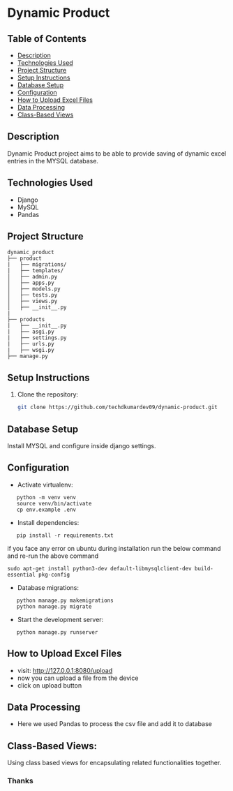 # Dynamic Product

## Table of Contents

- [Description](#description)
- [Technologies Used](#technologies-used)
- [Project Structure](#project-structure)
- [Setup Instructions](#setup-instructions)
- [Database Setup](#database-setup)
- [Configuration](#configuration)
- [How to Upload Excel Files](#how-to-upload-excel-files)
- [Data Processing](#data-processing)
- [Class-Based Views](#class-based-views)

## Description

Dynamic Product project aims to be able to provide saving of dynamic excel entries in the MYSQL database.

## Technologies Used

- Django
- MySQL
- Pandas

## Project Structure
```
dynamic_product
├── product 
|   ├── migrations/ 
|   ├── templates/
│   ├── admin.py
│   ├── apps.py
│   ├── models.py
│   ├── tests.py
│   ├── views.py
│   ├── __init__.py
|
├── products
|   ├── __init__.py  
|   ├── asgi.py 
|   ├── settings.py 
|   ├── urls.py 
|   ├── wsgi.py 
├── manage.py
```
## Setup Instructions

1. Clone the repository:

   ```bash
   git clone https://github.com/techdkumardev09/dynamic-product.git


## Database Setup

Install MYSQL and configure inside django settings.


## Configuration

- Activate virtualenv:
```
   python -m venv venv
   source venv/bin/activate
   cp env.example .env
```

- Install dependencies:
```
   pip install -r requirements.txt
```
if you face any error on ubuntu during installation run the below command and re-run the above command
```
sudo apt-get install python3-dev default-libmysqlclient-dev build-essential pkg-config
```

- Database migrations:
```
   python manage.py makemigrations
   python manage.py migrate
```

- Start the development server:
```
   python manage.py runserver
```

## How to Upload Excel Files

- visit: http://127.0.0.1:8080/upload
- now you can upload a file from the device
- click on upload button


## Data Processing

- Here we used Pandas to process the csv file and add it to database


## Class-Based Views:
   Using class based views for encapsulating related functionalities together.

### Thanks
